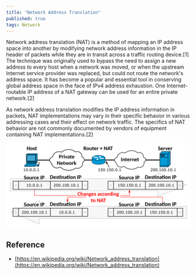 ```yaml
---
title: "Network Address Translation"
published: true
tags: Network
---
```


Network address translation (NAT) is a method of mapping an IP address space
into another by modifying network address information in the IP header of
packets while they are in transit across a traffic routing device.[1] The
technique was originally used to bypass the need to assign a new address to
every host when a network was moved, or when the upstream Internet service
provider was replaced, but could not route the network's address space. It has
become a popular and essential tool in conserving global address space in the
face of IPv4 address exhaustion. One Internet-routable IP address of a NAT
gateway can be used for an entire private network.[2]

As network address translation modifies the IP address information in packets,
NAT implementations may vary in their specific behavior in various addressing
cases and their effect on network traffic. The specifics of NAT behavior are
not commonly documented by vendors of equipment containing NAT
implementations.[2]

![NAT](../../assets/NAT_Concept-en.svg.png)

## Reference

- [https://en.wikipedia.org/wiki/Network_address_translation](https://en.wikipedia.org/wiki/Network_address_translation)